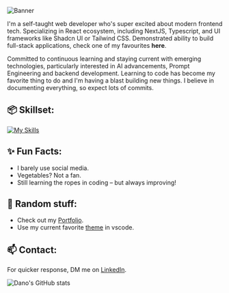 ![Banner](https://i.imgur.com/1sqc4X1.png)

I'm a self-taught web developer who's super excited about modern frontend tech. Specializing in React ecosystem, including NextJS, Typescript, and UI frameworks like Shadcn UI or Tailwind CSS. Demonstrated ability to build full-stack applications, check one of my favourites **here**. 

Committed to continuous learning and staying current with emerging technologies, particularly interested in AI advancements, Prompt Engineering and backend development. Learning to code has become my favorite thing to do and I'm having a blast building new things. I believe in documenting everything, so expect lots of commits.

## 📦 Skillset:
[![My Skills](https://skillicons.dev/icons?i=html,css,js,ts,react,nextjs,redux,tailwind,figma,jest,graphql,git)](https://skillicons.dev)

## ✨ Fun Facts:
- I barely use social media.
- Vegetables? Not a fan.
- Still learning the ropes in coding – but always improving!

## 🎨 Random stuff:
- Check out my [Portfolio](https://daniel-webportfolio.hu).
- Use my current favorite [theme](https://marketplace.visualstudio.com/items?itemName=astro-build.houston) in vscode.

## 📫 Contact:
For quicker response, DM me on [LinkedIn](http://linkedin.com).

![Dano's GitHub stats](https://github-readme-stats.vercel.app/api?username=dan0dev&show_icons=true&theme=dark)
